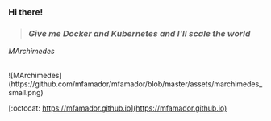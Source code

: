 ### Hi there!

> ### *Give me Docker and Kubernetes and I'll scale the world*
*MArchimedes*

<br/>
![MArchimedes](https://github.com/mfamador/mfamador/blob/master/assets/marchimedes_small.png)

[:octocat: https://mfamador.github.io](https://mfamador.github.io)
